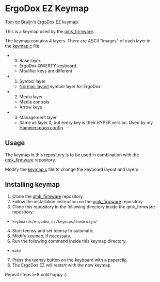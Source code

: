 # ErgoDox EZ Keymap

[Tom de Bruijn]'s [ErgoDox EZ] keymap.

This is a keymap used by the [qmk_firmware].

The keymap contains 4 layers. There are ASCII "images" of each layer in the
[keymap.c](keymap.c) file.

- 0. Base layer.
  - ErgoDox QWERTY keyboard
  - Modifier keys are different
- 1. Symbol layer
  - [Norman layout] symbol layer for ErgoDox
- 2. Media layer
  - Media controls
  - Arrow keys
- 3. Management layer
  - Same as layer 0, but every key is their HYPER version. Used by my
    [Hammerspoon config].

## Usage

The keymap in this repository is to be used in combination with the [qmk_firmware] repository.

Modify the [keymap.c](keymap.c) file to change the keyboard layout and layers.

## Installing keymap

1. Clone the [qmk_firmware] repository.
2. Follow the installation instruction on the [qmk_firmware] repository.
3. Clone this repository in the following directory inside the qmk_firmware repository:
  - `keyboards/ergodox_ez/keymaps/tombruijn/`
4. Start teensy and set teensy to automatic.
5. Modify keymap, if necessary.
6. Run the following command inside this keymap directory.
  - `make`
7. Press the teensy button on the keyboard with a paperclip.
8. The ErgoDox EZ will restart with the new keymap.

Repeat steps 5-8 until happy :)

[Tom de Bruijn]: https://github.com/tombruijn
[Hammerspoon config]: https://github.com/tombruijn/dotfiles/tree/master/hammerspoon
[ErgoDox EZ]: https://ergodox-ez.com/
[Norman layout]: https://www.normanlayout.info/
[qmk_firmware]: https://github.com/jackhumbert/qmk_firmware

